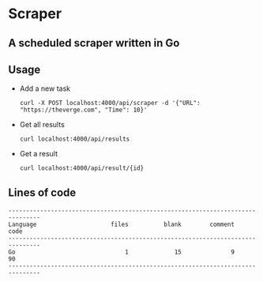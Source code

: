 # Scraper
## A scheduled scraper written in Go


## Usage
* Add a new task
    ```
    curl -X POST localhost:4000/api/scraper -d '{"URL": "https://theverge.com", "Time": 10}'
    ```
* Get all results
    ```
    curl localhost:4000/api/results
    ```

* Get a result
    ```
    curl localhost:4000/api/result/{id}
    ```


## Lines of code
```
-------------------------------------------------------------------------------
Language                     files          blank        comment           code
-------------------------------------------------------------------------------
Go                               1             15              9             90
-------------------------------------------------------------------------------
```
